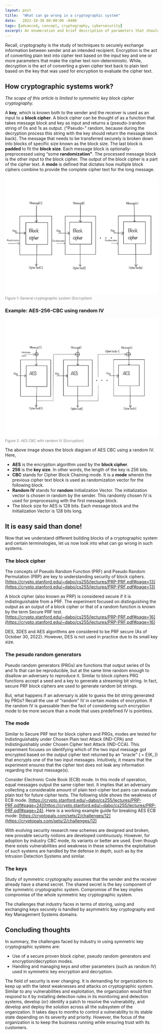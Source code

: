 ```yaml
---
layout: post
title:  "What can go wrong in a cryptographic system"
date:   2022-10-30 00:00:00 -0400
tags: [advanced, concept, cryptography, cybersecurity]
excerpt: An enumeration and brief description of parameters that should be considered while designing and developing a secure cryptographic system
---
```


Recall, cryptography is the study of techniques to securely exchange information between sender and an intended recipient. Encryption is the act of converting plain text into cipher text based on the input key and one or more parameters that make the cipher text non-deterministic. While, decryption is the act of converting a given cipher text back to plain text based on the key that was used for encryption to evaluate the cipher text.

## How cryptographic systems work?

_The scope of this article is limited to symmetric key block cipher cryptography._ 

A **key**, which is known both to the sender and the receiver is used as an input to a **block cipher**. A block cipher can be thought of as a function that takes message block and key as input and returns a (pseudo-)random string of 0s and 1s as output. (“Pseudo-" random, because during the decryption process this string with the key should return the message block back). The message that needs to be transferred securely is broken down into blocks of specific size known as the block size. The last block is **padded** to fit the **block size**. Each message block is optionally-preprocessed using “some **randomization"**. The processed message block is the other input to the block cipher. The output of the block cipher is a part of the cipher text. A **mode** is defined that dictates how multiple block ciphers combine to provide the complete cipher text for the long message.

![Figure 1: General cryptographic system (Encryption)](/assets/img/crypto/enc.png)
<br/><small style="color: gray">Figure 1: General cryptographic system (Encryption)</small><br/>

### Example: AES-256-CBC using random IV

![Figure 2: AES CBC with random IV (Encryption)](/assets/img/crypto/aes-enc.png)
<br/><small style="color: gray">Figure 2: AES CBC with random IV (Encryption)</small><br/>

The above image shows the block diagram of AES CBC using a random IV. Here,

* **AES** is the encryption algorithm used by the **block cipher**.
* **256** is the **key size**. In other words, the length of the key is 256 bits.
* **CBC** stands for Cipher Block Chaining mode. It is a **mode** wherein the previous cipher text block is used as randomization vector for the following block.
* **Random IV** stands for **random** Initialization Vector. The initialization vector is chosen in random by the sender. This randomly chosen IV is used for preprocessing with the first message block.
* The block size for AES is 128 bits. Each message block and the Initialization Vector is 128 bits long.

## It is easy said than done!

Now that we understand different building blocks of a cryptographic system and certain terminologies, let us now look into what can go wrong in such systems.

### The block cipher

The concepts of Pseudo Random Function (PRF) and Pseudo Random Permutation (PRP) are key to understanding security of block ciphers. [https://crypto.stanford.edu/~dabo/cs255/lectures/PRP-PRF.pdf#page=13](https://crypto.stanford.edu/~dabo/cs255/lectures/PRP-PRF.pdf#page=13)

A block cipher (also known as PRP) is considered secure if it is indistinguishable from a PRF. The experiment focused on distinguishing the output as an output of a block cipher or that of a random function is known by the term Secure PRF test.
[https://crypto.stanford.edu/~dabo/cs255/lectures/PRP-PRF.pdf#page=16](https://crypto.stanford.edu/~dabo/cs255/lectures/PRP-PRF.pdf#page=16)

DES, 3DES and AES algorithms are considered to be PRF secure (As of October 30, 2022). However, DES is not used in practice due to its small key size.

### The pesudo random generators

Pseudo random generators (PRGs) are functions that output series of 0s and 1s that can be reproducible, but at the same time random enough to disallow an adversary to reproduce it. Similar to block ciphers PRG functions accept a seed and a key to generate a streaming bit string. In fact, secure PRF block ciphers are used to generate random bit strings.

But, what happens if an adversary is able to guess the bit string generated by PRGs? Recall the use of “random" IV in certain modes of encryption. If the random IV is guessable then the fact of considering such encryption mode to be more secure than a mode that uses predefined IV is pointless.

### The mode

Similar to Secure PRF test for block ciphers and PRGs, modes are tested for Indistinguishably under Chosen Plain text Attack (IND-CPA) and Indistinguishably under Chosen Cipher text Attack (IND-CCA). This experiment focuses on identifying which of the two input message got encrypted based on the output cipher text returned by an “oracle" ( = E(K,.)) that encrypts one of the two input messages. Intuitively, it means that the experiment ensures that the cipher text does not leak any information regarding the input message(s).

Consider Electronic Code Book (ECB) mode. In this mode of operation, equal messages output the same cipher text. It implies that an adversary collecting a considerable amount of plain text-cipher text pairs can evaluate plain text for future cipher texts. The following slide shows the weakness of ECB mode. [https://crypto.stanford.edu/~dabo/cs255/lectures/PRP-PRF.pdf#page=24](https://crypto.stanford.edu/~dabo/cs255/lectures/PRP-PRF.pdf#page=24). Here is a working example guide for breaking AES ECB mode: [https://cryptopals.com/sets/2/challenges/12](https://cryptopals.com/sets/2/challenges/12)

With evolving security research new schemes are designed and broken, new provable security notions are developed continuously. However, for adoption by industry CBC mode, its variants or better are used. Even though there exists vulnerabilities and weakness in these schemes the exploitation of such systems are handled by the defense in depth, such as by the Intrusion Detection Systems and similar.

### The keys

Study of symmetric cryptography assumes that the sender and the receiver already have a shared secret. The shared secret is the key component of the symmetric cryptographic system. Compromise of the key implies compromise of the whole symmetric key cryptographic system.

The challenges that industry faces in terms of storing, using and exchanging keys securely is handled by asymmetric key cryptography and Key Management Systems domains.


## Concluding thoughts

In summary, the challenges faced by industry in using symmetric key cryptographic systems are:

* Use of a secure proven block cipher, pseudo random generators and encryption/decryption modes.
* Handling and managing keys and other parameters (such as random IV) used in symmetric key encryption and decryption.

The field of security is ever changing. It is demanding for organizations to keep up with the latest weaknesses and attacks on cryptographic system. Similar to any vulnerabilities and exploitation, the organization would first respond to it by installing detection rules in its monitoring and detection systems, develop (or) identify a patch to resolve the vulnerability, and develop and deploy the solution across all the subsystem of the organization. It takes days to months to control a vulnerability to its stable state depending on its severity and priority. However, the focus of the organization is to keep the business running while ensuring trust with its customers.
